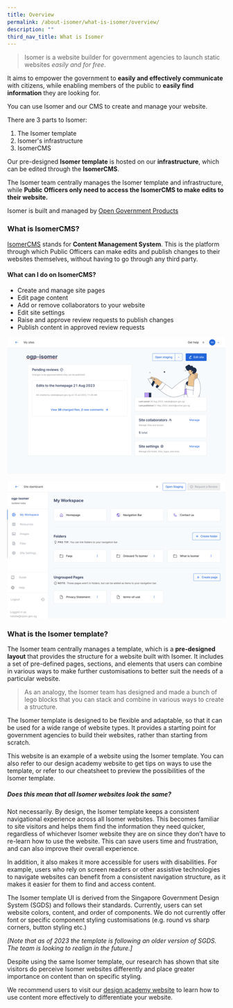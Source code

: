 ```yaml
---
title: Overview
permalink: /about-isomer/what-is-isomer/overview/
description: ""
third_nav_title: What is Isomer
---
```

> Isomer is a website builder for government agencies to launch static websites *easily and for free*.

It aims to empower the government to **easily and effectively communicate** with citizens, while enabling members of the public to **easily find information** they are looking for.

You can use Isomer and our CMS to create and manage your website. 

There are 3 parts to Isomer:
1. The Isomer template
2. Isomer's infrastructure
3. IsomerCMS

Our pre-designed **Isomer template** is hosted on our **infrastructure**, which can be edited through the **IsomerCMS**.

The Isomer team centrally manages the Isomer template and infrastructure, while **Public Officers only need to access the IsomerCMS to make edits to their website.**

Isomer is built and managed by [Open Government Products](https://open.gov.sg/)

### What is IsomerCMS?
[IsomerCMS](cms.isomer.gov.sg) stands for **Content Management System**. This is the platform through which Public Officers can make edits and publish changes to their websites themselves, without having to go through any third party.


#### What can I do on IsomerCMS?

- Create and manage site pages
- Edit page content
- Add or remove collaborators to your website
- Edit site settings
- Raise and approve review requests to publish changes
- Publish content in approved review requests

![Screenshot of the IsomerCMS Site Dashboard page](/images/IsomerCMS/isomercms_site%20dashboard.png)

![Screenshot of the IsomerCMS Workspace](/images/IsomerCMS/isomercms_workspace.png)

### What is the Isomer template?
The Isomer team centrally manages a template, which is a **pre-designed layout** that provides the structure for a website built with Isomer. It includes a set of pre-defined pages, sections, and elements that users can combine in various ways to make further customisations to better suit the needs of a particular website.

> As an analogy, the Isomer team has designed and made a bunch of lego blocks that you can stack and combine in various ways to create a structure.

The Isomer template is designed to be flexible and adaptable, so that it can be used for a wide range of website types. It provides a starting point for government agencies to build their websites, rather than starting from scratch.

This website is an example of a website using the Isomer template. You can also refer to our design academy website to get tips on ways to use the template, or refer to our cheatsheet to preview the possibilities of the Isomer template.

##### Does this mean that all Isomer websites look the same?

Not necessarily. By design, the Isomer template keeps a consistent navigational experience across all Isomer websites. This becomes familiar to site visitors and helps them find the information they need quicker, regardless of whichever Isomer website they are on since they don’t have to re-learn how to use the website. This can save users time and frustration, and can also improve their overall experience.

In addition, it also makes it more accessible for users with disabilities. For example, users who rely on screen readers or other assistive technologies to navigate websites can benefit from a consistent navigation structure, as it makes it easier for them to find and access content.

The Isomer template UI is derived from the Singapore Government Design System (SGDS) and follows their standards. Currently, users can set website colors, content, and order of components. We do not currently offer font or specific component styling customisations (e.g. round vs sharp corners, button styling etc.)

_\[Note that as of 2023 the template is following an older version of SGDS. The team is looking to realign in the future.\]_

Despite using the same Isomer template, our research has shown that site visitors do perceive Isomer websites differently and place greater importance on content than on specific styling.

We recommend users to visit our [design academy website](https://designacademy.isomer.gov.sg/) to learn how to use content more effectively to differentiate your website.